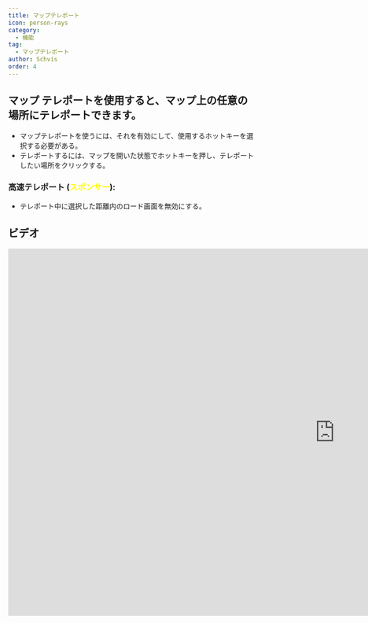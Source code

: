 ```yaml
---
title: マップテレポート
icon: person-rays
category:
  - 機能
tag:
  - マップテレポート
author: Schvis
order: 4
---
```


## マップ テレポートを使用すると、マップ上の任意の場所にテレポートできます。
- マップテレポートを使うには、それを有効にして、使用するホットキーを選択する必要がある。
- テレポートするには、マップを開いた状態でホットキーを押し、テレポートしたい場所をクリックする。

### 高速テレポート (<span style='color:yellow;'>スポンサー</span>):
- テレポート中に選択した距離内のロード画面を無効にする。

## ビデオ

<div class="iframe-container"><iframe width="1328" height="747" src="https://www.youtube.com/embed/Xm3mTEbIE9g?list=PL5eI1Tb64p56g27qfYk7VuFTz4FK6YrKa" title="Korepi - Map TP/Fast TP" frameborder="0" allow="accelerometer; autoplay; clipboard-write; encrypted-media; gyroscope; picture-in-picture; web-share" referrerpolicy="strict-origin-when-cross-origin" allowfullscreen></iframe></div>

